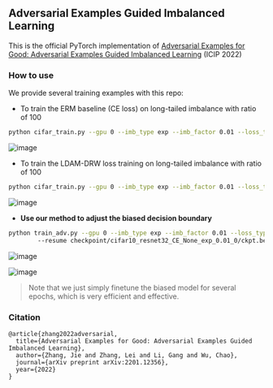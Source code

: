 ## Adversarial Examples Guided Imbalanced Learning 

This is the official PyTorch implementation of [Adversarial Examples for Good: Adversarial Examples Guided Imbalanced Learning](https://arxiv.org/abs/2201.12356) (ICIP 2022)

### How to use  

We provide several training examples with this repo:

- To train the ERM baseline (CE loss) on long-tailed imbalance with ratio of 100

```bash
python cifar_train.py --gpu 0 --imb_type exp --imb_factor 0.01 --loss_type CE --train_rule None
```
![image](https://user-images.githubusercontent.com/33173674/187352063-7fd75a2c-d006-47e0-9c78-1bc01b74c1c7.png)



- To train the LDAM-DRW loss training on long-tailed imbalance with ratio of 100

```bash
python cifar_train.py --gpu 0 --imb_type exp --imb_factor 0.01 --loss_type LDAM --train_rule DRW
```
![image](https://user-images.githubusercontent.com/33173674/187352128-55243fde-55d5-4fb2-914e-d95db6a8a404.png)


- **Use our method to adjust the biased decision boundary**

```bash
python train_adv.py --gpu 0 --imb_type exp --imb_factor 0.01 --loss_type CE --train_rule None \ 
        --resume checkpoint/cifar10_resnet32_CE_None_exp_0.01_0/ckpt.best.pth.tar --lr 0.001
```
![image](https://user-images.githubusercontent.com/33173674/187352662-ee6cbd9b-9f99-4133-93e1-9e04fa6c513e.png)

![image](https://user-images.githubusercontent.com/33173674/187353220-70368fef-7707-440c-9cce-78f361e2e6eb.png)


> Note that we just simply finetune the biased model for several epochs, which is very efficient and effective.

### Citation

```
@article{zhang2022adversarial,
  title={Adversarial Examples for Good: Adversarial Examples Guided Imbalanced Learning},
  author={Zhang, Jie and Zhang, Lei and Li, Gang and Wu, Chao},
  journal={arXiv preprint arXiv:2201.12356},
  year={2022}
}
```

